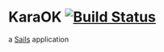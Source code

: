 # KaraOK [![Build Status](https://travis-ci.org/donadev/KaraOK.svg?branch=master)](https://travis-ci.org/donadev/KaraOK)
a [Sails](http://sailsjs.org) application
